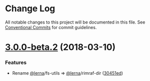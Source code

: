 # Change Log

All notable changes to this project will be documented in this file.
See [Conventional Commits](https://conventionalcommits.org) for commit guidelines.

<a name="3.0.0-beta.2"></a>
# [3.0.0-beta.2](https://github.com/lerna/lerna/compare/v3.0.0-beta.1...v3.0.0-beta.2) (2018-03-10)


### Features

* Rename [@lerna](https://github.com/lerna)/fs-utils => [@lerna](https://github.com/lerna)/rimraf-dir ([30451ed](https://github.com/lerna/lerna/commit/30451ed))
